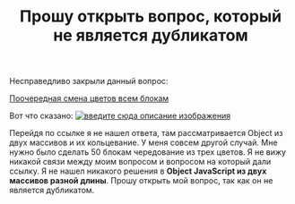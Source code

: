﻿---
title: "Прошу открыть вопрос, который не является дубликатом"
se.owner.user_id: 325126
se.owner.display_name: "Black_Viper"
se.owner.link: "https://ru.meta.stackoverflow.com/users/325126/black-viper"
se.link: "https://ru.meta.stackoverflow.com/questions/11966/%d0%9f%d1%80%d0%be%d1%88%d1%83-%d0%be%d1%82%d0%ba%d1%80%d1%8b%d1%82%d1%8c-%d0%b2%d0%be%d0%bf%d1%80%d0%be%d1%81-%d0%ba%d0%be%d1%82%d0%be%d1%80%d1%8b%d0%b9-%d0%bd%d0%b5-%d1%8f%d0%b2%d0%bb%d1%8f%d0%b5%d1%82%d1%81%d1%8f-%d0%b4%d1%83%d0%b1%d0%bb%d0%b8%d0%ba%d0%b0%d1%82%d0%be%d0%bc"
se.question_id: 11966
se.post_type: question
---
<p>Несправедливо закрыли данный вопрос:</p>
<p><a href="https://ru.stackoverflow.com/questions/1401831/%d0%9f%d0%be%d0%be%d1%87%d0%b5%d1%80%d0%b5%d0%b4%d0%bd%d0%b0%d1%8f-%d1%81%d0%bc%d0%b5%d0%bd%d0%b0-%d1%86%d0%b2%d0%b5%d1%82%d0%be%d0%b2-%d0%b2%d1%81%d0%b5%d0%bc-%d0%b1%d0%bb%d0%be%d0%ba%d0%b0%d0%bc?noredirect=1#comment2491444_1401831">Поочередная смена цветов всем блокам</a></p>
<p>Вот что сказано:
<a href="https://i.stack.imgur.com/6ck9B.png" rel="nofollow noreferrer"><img src="https://i.stack.imgur.com/6ck9B.png" alt="введите сюда описание изображения" /></a></p>
<p>Перейдя по ссылке я не нашел ответа, там рассматривается Object из двух массивов и их кольцевание.
У меня совсем другой случай. Мне нужно было сделать 50 блокам чередование из трех цветов. Я не вижу никакой связи между моим вопросом и вопросом на который дали ссылку.
Я не нашел никакого решения в <strong>Object JavaScript из двух массивов разной длины</strong>.
Прошу открыть мой вопрос, так как он не является дубликатом.</p>

